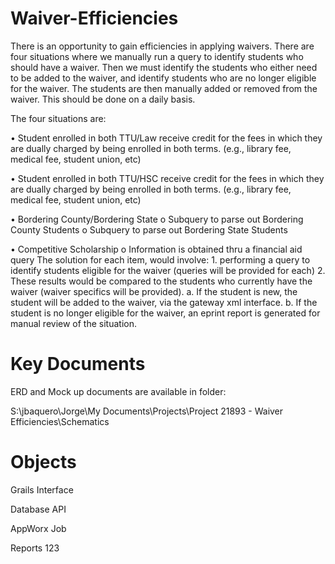 Waiver-Efficiencies
===================

There is an opportunity to gain efficiencies in applying waivers. There are
four situations where we manually run a query to identify students who should
have a waiver. Then we must identify the students who either need to be added
to the waiver, and identify students who are no longer eligible for the waiver.
The students are then manually added or removed from the waiver. This should be
done on a daily basis.

The four situations are:

• Student enrolled in both
TTU/Law receive credit for the fees in which they are dually charged by being
enrolled in both terms. (e.g., library fee, medical fee, student union, etc)

• Student enrolled in both TTU/HSC receive credit for the fees in which they are
dually charged by being enrolled in both terms. (e.g., library fee, medical
fee, student union, etc)

• Bordering County/Bordering State o Subquery to parse
out Bordering County Students o Subquery to parse out Bordering State Students

• Competitive Scholarship o Information is obtained thru a financial aid query
The solution for each item, would involve: 1. performing a query to identify
students eligible for the waiver (queries will be provided for each) 2. These
results would be compared to the students who currently have the waiver (waiver
specifics will be provided). a. If the student is new, the student will be
added to the waiver, via the gateway xml interface. b. If the student is no
longer eligible for the waiver, an eprint report is generated for manual review
of the situation.

Key Documents
===================
ERD and Mock up documents are available in folder:

S:\jbaquero\Jorge\My Documents\Projects\Project 21893 - Waiver Efficiencies\Schematics

Objects
===================
Grails Interface

Database API

AppWorx Job

Reports  123


